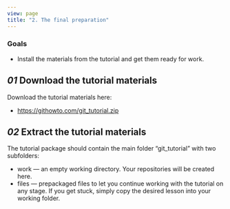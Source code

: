 ```yaml
---
view: page
title: "2. The final preparation"
---
```


<h3>Goals</h3>

<ul><li>Install the materials from the tutorial and get them ready for work.</li></ul>

<h2><em>01</em> Download the tutorial materials</h2>

<p>Download the tutorial materials here:</p>

<ul>
<li><a href="/git_tutorial.zip" target="_blank" prefetch="0">https://githowto.com/git_tutorial.zip</a></li>
</ul>

<h2><em>02</em> Extract the tutorial materials</h2>

<p>The tutorial package should contain the main folder “git_tutorial” with two subfolders:</p>

<ul>
<li>work — an empty working directory. Your repositories will be created here.</li>
<li>files — prepackaged files to let you continue working with the tutorial on any stage. If you get stuck, simply copy the desired lesson into your working folder.</li>
</ul>